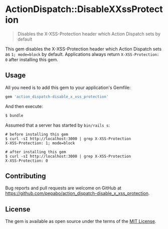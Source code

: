 # ActionDispatch::DisableXXssProtection

> Disables the X-XSS-Protection header which Action Dispatch sets by default

This gem disables the X-XSS-Protection header which Action Dispatch sets as `1; mode=block` by default. Applications always return `X-XSS-Protection: 0` after installing this gem.

## Usage

All you need is to add this gem to your application's Gemfile:

```ruby
gem 'action_dispatch-disable_x_xss_protection'
```

And then execute:

```bash
$ bundle
```

Assumed that a server has started by `bin/rails s`:

```
# before installing this gem
$ curl -sI http://localhost:3000 | grep X-XSS-Protection
X-XSS-Protection: 1; mode=block

# after installing this gem
$ curl -sI http://localhost:3000 | grep X-XSS-Protection
X-XSS-Protection: 0
```

## Contributing

Bug reports and pull requests are welcome on GitHub at https://github.com/pepabo/action_dispatch-disable_x_xss_protection.

## License

The gem is available as open source under the terms of the [MIT License](https://opensource.org/licenses/MIT).

